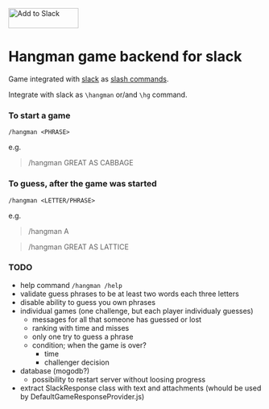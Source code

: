 <a href="https://slack.com/oauth/authorize?client_id=12433638247.361957021079&scope=commands"><img alt="Add to Slack" height="40" width="139" src="https://platform.slack-edge.com/img/add_to_slack.png" srcset="https://platform.slack-edge.com/img/add_to_slack.png 1x, https://platform.slack-edge.com/img/add_to_slack@2x.png 2x" /></a>

Hangman game backend for slack
====================

Game integrated with [slack](https://slack.com) as [slash commands](https://api.slack.com/slash-commands).

Integrate with slack as `\hangman` or/and `\hg` command.

### To start a game

`/hangman <PHRASE>`

e.g.
>/hangman GREAT AS CABBAGE

### To guess, after the game was started

`/hangman <LETTER/PHRASE>`

e.g.
> /hangman A

> /hangman GREAT AS LATTICE

### TODO
- help command `/hangman /help`
- validate guess phrases to be at least two words each three letters
- disable ability to guess you own phrases
- individual games (one challenge, but each player individualy guesses)
    - messages for all that someone has guessed or lost
    - ranking with time and misses
    - only one try to guess a phrase
    - condition; when the game is over?
        -  time
        -  challenger decision
- database (mogodb?)
    - possibility to restart server without loosing progress
- extract SlackResponse class with text and attachments (whould be used by DefaultGameResponseProvider.js)
